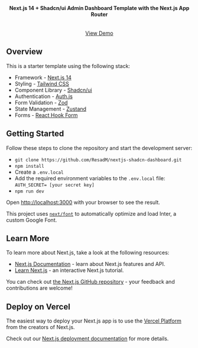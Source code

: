 <div align="center"><strong>Next.js 14 + Shadcn/ui Admin Dashboard Template with the Next.js App Router</strong></div>
<br />
<br />
<div align="center">
<a href="https://nextjs-shadcn-dashboard-navy.vercel.app/">View Demo</a>
<span>
</div>

## Overview

This is a starter template using the following stack:

- Framework - [Next.js 14](https://nextjs.org/)
- Styling - [Tailwind CSS](https://tailwindcss.com)
- Component Library - [Shadcn/ui](https://ui.shadcn.com)
- Authentication - [Auth.js](https://authjs.dev/)
- Form Validation - [Zod](https://zod.dev)
- State Management - [Zustand](https://docs.pmnd.rs/zustand/getting-started/introduction)
- Forms - [React Hook Form](https://react-hook-form.com/)

## Getting Started

Follow these steps to clone the repository and start the development server:

- `git clone https://github.com/ResadM/nextjs-shadcn-dashboard.git`
- `npm install`
- Create a `.env.local`
- Add the required environment variables to the `.env.local` file:
  `AUTH_SECRET= [your secret key]`
- `npm run dev`

Open [http://localhost:3000](http://localhost:3000) with your browser to see the result.

This project uses [`next/font`](https://nextjs.org/docs/basic-features/font-optimization) to automatically optimize and load Inter, a custom Google Font.

## Learn More

To learn more about Next.js, take a look at the following resources:

- [Next.js Documentation](https://nextjs.org/docs) - learn about Next.js features and API.
- [Learn Next.js](https://nextjs.org/learn) - an interactive Next.js tutorial.

You can check out [the Next.js GitHub repository](https://github.com/vercel/next.js/) - your feedback and contributions are welcome!

## Deploy on Vercel

The easiest way to deploy your Next.js app is to use the [Vercel Platform](https://vercel.com/new?utm_medium=default-template&filter=next.js&utm_source=create-next-app&utm_campaign=create-next-app-readme) from the creators of Next.js.

Check out our [Next.js deployment documentation](https://nextjs.org/docs/deployment) for more details.
